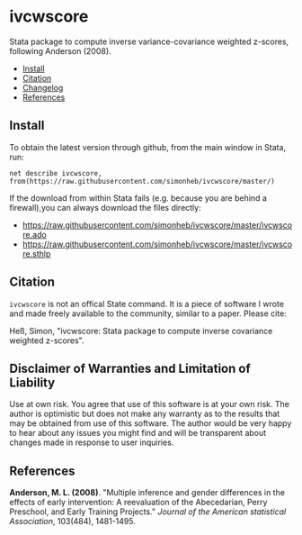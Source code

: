 # ivcwscore
Stata package to compute inverse variance-covariance weighted z-scores, following Anderson (2008).

 - [Install](#install) 
 - [Citation](#citation)
 - [Changelog](#changelog)
 - [References](#references)

## Install
To obtain the latest version through github, from the main window in Stata, run:
```
net describe ivcwscore, from(https://raw.githubusercontent.com/simonheb/ivcwscore/master/)
```
If the download from within Stata fails (e.g. because you are behind a firewall),you can always download the files directly: 
 - https://raw.githubusercontent.com/simonheb/ivcwscore/master/ivcwscore.ado
 - https://raw.githubusercontent.com/simonheb/ivcwscore/master/ivcwscore.sthlp

## Citation
`ivcwscore` is not an offical State command. It is a piece of software I wrote and made freely available to the community, similar to a paper. Please cite:

Heß, Simon, "ivcwscore: Stata package to compute inverse covariance weighted z-scores".

## Disclaimer of Warranties and Limitation of Liability
Use at own risk. You agree that use of this software is at your own risk. The author is optimistic but does not make any warranty as to the results that may be obtained from use of this software. The author would be very happy to hear about any issues you might find and will be transparent about changes made in response to user inquiries.

## References
**Anderson, M. L. (2008)**. "Multiple inference and gender differences in the effects of early intervention: A reevaluation of the Abecedarian, Perry Preschool, and Early Training Projects." *Journal of the American statistical Association*, 103(484), 1481-1495.
